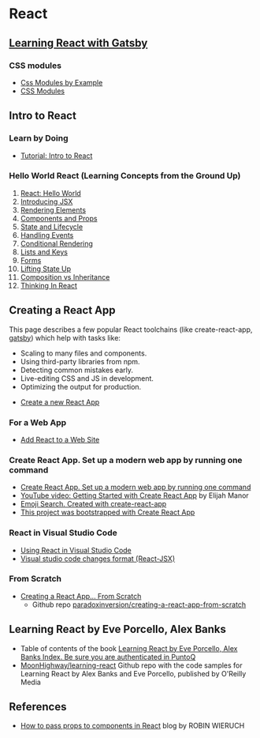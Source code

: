 # React

## [Learning React with Gatsby](gatsby)

### CSS modules

* [Css Modules by Example](https://www.javascriptstuff.com/css-modules-by-example/)
* [CSS Modules](https://github.com/css-modules/css-modules)

## Intro to React

###  Learn by Doing

* [Tutorial: Intro to React](https://reactjs.org/tutorial/tutorial.html)

### Hello World React (Learning Concepts from the Ground Up)

1. [React: Hello World](https://reactjs.org/docs/hello-world.html)
2. [Introducing JSX](https://reactjs.org/docs/introducing-jsx.html)
3. [Rendering Elements](https://reactjs.org/docs/rendering-elements.html)
4. [Components and Props](https://reactjs.org/docs/components-and-props.html)
5. [State and Lifecycle](https://reactjs.org/docs/state-and-lifecycle.html)
6.  [Handling Events](/docs/handling-events.html)
7.  [Conditional Rendering](/docs/conditional-rendering.html)
8.  [Lists and Keys](/docs/lists-and-keys.html)
9.  [Forms](/docs/forms.html)
10. [Lifting State Up](/docs/lifting-state-up.html)
11. [Composition vs Inheritance](/docs/composition-vs-inheritance.html)
12. [Thinking In React](/docs/thinking-in-react.html)

## Creating a React App

This page describes a few popular React toolchains (like create-react-app, [gatsby](https://www.gatsbyjs.org/)) which help with tasks like:

- Scaling to many files and components.
- Using third-party libraries from npm.
- Detecting common mistakes early.
- Live-editing CSS and JS in development.
- Optimizing the output for production.

* [Create a new React App](https://reactjs.org/docs/create-a-new-react-app.html)

### For a Web App

* [Add React to a Web Site](https://reactjs.org/docs/add-react-to-a-website.html)

### Create React App. Set up a modern web app by running one command

* [Create React App. Set up a modern web app by running one command](https://create-react-app.dev/)
* [YouTube video: Getting Started with Create React App](https://youtu.be/eCz3rhsDG5s) by Elijah  Manor
* [Emoji Search. Created with create-react-app](https://github.com/ahfarmer/emoji-search)
* [This project was bootstrapped with Create React App](https://github.com/facebook/create-react-app/blob/master/packages/react-scripts/template/README.md)
  
### React in Visual Studio Code

* [Using React in Visual Studio Code](https://code.visualstudio.com/docs/nodejs/reactjs-tutorial)
* [Visual studio code changes format (React-JSX)](https://stackoverflow.com/questions/44993808/visual-studio-code-changes-format-react-jsx)

### From Scratch

* [Creating a React App… From Scratch](https://blog.usejournal.com/creating-a-react-app-from-scratch-f3c693b84658)
  - Github repo [paradoxinversion/creating-a-react-app-from-scratch](https://github.com/paradoxinversion/creating-a-react-app-from-scratch)

## Learning React by Eve Porcello, Alex Banks 

* Table of contents of the book [Learning React by Eve Porcello, Alex Banks Index. Be sure you are authenticated in PuntoQ](learning-react.md)
* [MoonHighway/learning-react](https://github.com/moonhighway/learning-react) Github repo with the code samples for Learning React by Alex Banks and Eve Porcello, published by O'Reilly Media

## References

* [How to pass props to components in React](https://www.robinwieruch.de/react-pass-props-to-component#react-props) blog by ROBIN WIERUCH
 